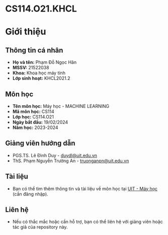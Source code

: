 # CS114.O21.KHCL

# Giới thiệu

## Thông tin cá nhân
- **Họ và tên:** Phạm Đỗ Ngọc Hân
- **MSSV:** 21522038
- **Khoa:** Khoa học máy tính
- **Lớp sinh hoạt:** KHCL2021.2

## Môn học
- **Tên môn học:** Máy học - MACHINE LEARNING
- **Mã môn học:** CS114
- **Lớp học:** CS114.O21
- **Ngày bắt đầu:** 19/02/2024
- **Năm học:** 2023-2024

## Giảng viên hướng dẫn
- PGS.TS. Lê Đình Duy - [duydl@uit.edu.vn](mailto:duydl@uit.edu.vn)
- ThS. Phạm Nguyễn Trường An - [truonganpn@uit.edu.vn](mailto:truonganpn@uit.edu.vn)

## Tài liệu
- Bạn có thể tìm thêm thông tin và tài liệu về môn học tại [UIT - Máy học](https://courses.uit.edu.vn) (cần đăng nhập).

## Liên hệ
- Nếu có thắc mắc hoặc cần hỗ trợ, bạn có thể liên hệ với giảng viên hoặc tác giả của repository này.

